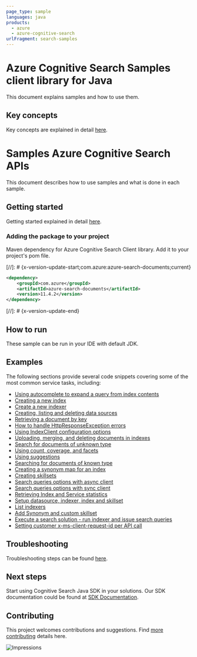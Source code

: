 ```yaml
---
page_type: sample
languages: java
products:
  - azure
  - azure-cognitive-search
urlFragment: search-samples
---
```


# Azure Cognitive Search Samples client library for Java
This document explains samples and how to use them.

## Key concepts
Key concepts are explained in detail [here][SDK_README_KEY_CONCEPTS].

# Samples Azure Cognitive Search APIs
This document describes how to use samples and what is done in each sample.

## Getting started
Getting started explained in detail [here][SDK_README_GETTING_STARTED].
 
### Adding the package to your project

Maven dependency for Azure Cognitive Search Client library. Add it to your project's pom file.

[//]: # {x-version-update-start;com.azure:azure-search-documents;current}

```xml
<dependency>
    <groupId>com.azure</groupId>
    <artifactId>azure-search-documents</artifactId>
    <version>11.4.2</version>
</dependency>
```

[//]: # {x-version-update-end}

## How to run
These sample can be run in your IDE with default JDK.

## Examples
The following sections provide several code snippets covering some of the most common service tasks, including:

-   [Using autocomplete to expand a query from index contents](https://github.com/Azure/azure-sdk-for-java/blob/master/sdk/search/azure-search-documents/src/samples/java/com/azure/search/documents/AutoCompleteExample.java)
-   [Creating a new index](https://github.com/Azure/azure-sdk-for-java/blob/master/sdk/search/azure-search-documents/src/samples/java/com/azure/search/documents/indexes/CreateIndexExample.java)
-   [Create a new indexer](https://github.com/Azure/azure-sdk-for-java/blob/master/sdk/search/azure-search-documents/src/samples/java/com/azure/search/documents/indexes/CreateIndexerExample.java)
-   [Creating, listing and deleting data sources](https://github.com/Azure/azure-sdk-for-java/blob/master/sdk/search/azure-search-documents/src/samples/java/com/azure/search/documents/indexes/DataSourceExample.java)
-   [Retrieving a document by key](https://github.com/Azure/azure-sdk-for-java/blob/master/sdk/search/azure-search-documents/src/samples/java/com/azure/search/documents/GetSingleDocumentExample.java)
-   [How to handle HttpResponseException errors](https://github.com/Azure/azure-sdk-for-java/blob/master/sdk/search/azure-search-documents/src/samples/java/com/azure/search/documents/HttpResponseExceptionExample.java)
-   [Using IndexClient configuration options](https://github.com/Azure/azure-sdk-for-java/blob/master/sdk/search/azure-search-documents/src/samples/java/com/azure/search/documents/IndexClientConfigurationExample.java)
-   [Uploading, merging, and deleting documents in indexes](https://github.com/Azure/azure-sdk-for-java/blob/master/sdk/search/azure-search-documents/src/samples/java/com/azure/search/documents/IndexContentManagementExample.java)
-   [Search for documents of unknown type](https://github.com/Azure/azure-sdk-for-java/blob/master/sdk/search/azure-search-documents/src/samples/java/com/azure/search/documents/SearchForDynamicDocumentsExample.java)
-   [Using count, coverage, and facets](https://github.com/Azure/azure-sdk-for-java/blob/master/sdk/search/azure-search-documents/src/samples/java/com/azure/search/documents/SearchOptionsExample.java)
-   [Using suggestions](https://github.com/Azure/azure-sdk-for-java/blob/master/sdk/search/azure-search-documents/src/samples/java/com/azure/search/documents/SearchSuggestionExample.java)
-   [Searching for documents of known type](https://github.com/Azure/azure-sdk-for-java/blob/master/sdk/search/azure-search-documents/src/samples/java/com/azure/search/documents/SearchAsyncWithFullyTypedDocumentsExample.java)
-   [Creating a synonym map for an index](https://github.com/Azure/azure-sdk-for-java/blob/master/sdk/search/azure-search-documents/src/samples/java/com/azure/search/documents/SynonymMapsCreateExample.java)
-   [Creating skillsets](https://github.com/Azure/azure-sdk-for-java/blob/master/sdk/search/azure-search-documents/src/samples/java/com/azure/search/documents/indexes/CreateSkillsetExample.java)
-   [Search queries options with async client](https://github.com/Azure/azure-sdk-for-java/blob/master/sdk/search/azure-search-documents/src/samples/java/com/azure/search/documents/SearchOptionsAsyncExample.java)
-   [Search queries options with sync client](https://github.com/Azure/azure-sdk-for-java/blob/master/sdk/search/azure-search-documents/src/samples/java/com/azure/search/documents/SearchOptionsExample.java)
-   [Retrieving Index and Service statistics](https://github.com/Azure/azure-sdk-for-java/blob/master/sdk/search/azure-search-documents/src/samples/java/com/azure/search/documents/IndexAndServiceStatisticsExample.java)
-   [Setup datasource, indexer, index and skillset](https://github.com/Azure/azure-sdk-for-java/blob/master/sdk/search/azure-search-documents/src/samples/java/com/azure/search/documents/indexes/LifecycleSetupExample.java)
-   [List indexers](https://github.com/Azure/azure-sdk-for-java/blob/master/sdk/search/azure-search-documents/src/samples/java/com/azure/search/documents/indexes/ListIndexersExample.java)
-   [Add Synonym and custom skillset](https://github.com/Azure/azure-sdk-for-java/blob/master/sdk/search/azure-search-documents/src/samples/java/com/azure/search/documents/RefineSearchCapabilitiesExample.java)
-   [Execute a search solution - run indexer and issue search queries](https://github.com/Azure/azure-sdk-for-java/blob/master/sdk/search/azure-search-documents/src/samples/java/com/azure/search/documents/RunningSearchSolutionExample.java)
-   [Setting customer x-ms-client-request-id per API call](https://github.com/Azure/azure-sdk-for-java/blob/master/sdk/search/azure-search-documents/src/samples/java/com/azure/search/documents/PerCallRequestIdExample.java)

## Troubleshooting
Troubleshooting steps can be found [here][SDK_README_TROUBLESHOOTING].

## Next steps
Start using Cognitive Search Java SDK in your solutions. Our SDK documentation could be found at [SDK Documentation][azsearch_docs]. 

## Contributing
This project welcomes contributions and suggestions. Find [more contributing][SDK_README_CONTRIBUTING] details here.

<!-- LINKS -->
[KEYS_SDK_README]: ../../README.md
[SDK_README_CONTRIBUTING]: https://github.com/Azure/azure-sdk-for-java/blob/master/sdk/search/azure-search-documents/README.md#contributing
[SDK_README_GETTING_STARTED]: https://github.com/Azure/azure-sdk-for-java/blob/master/sdk/search/azure-search-documents/README.md#getting-started
[SDK_README_TROUBLESHOOTING]: https://github.com/Azure/azure-sdk-for-java/blob/master/sdk/search/azure-search-documents/README.md#troubleshooting
[SDK_README_KEY_CONCEPTS]: https://github.com/Azure/azure-sdk-for-java/blob/master/sdk/search/azure-search-documents/README.md#key-concepts
[SDK_README_DEPENDENCY]: ../../README.md#adding-the-package-to-your-product
[azsearch_docs]: https://docs.microsoft.com/azure/search

![Impressions](https://azure-sdk-impressions.azurewebsites.net/api/impressions/azure-sdk-for-java/sdk/search/azure-search/samples/README.png)
